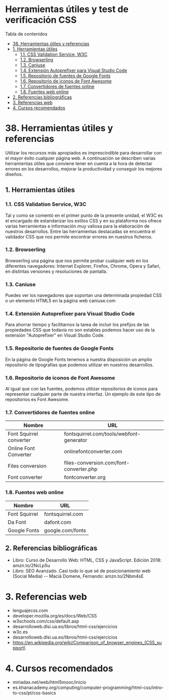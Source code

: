 # **Herramientas útiles y test de verificación CSS**

Tabla de contenidos

-   [38. Herramientas útiles y referencias](#38-Herramientas-utiles-y-referencias)
-   [1. Herramientas útiles](#1-Herramientas-utiles)
    -   [1.1. CSS Validation Service, W3C](#11-CSS-Validation-Service-W3C)
    -   [1.2. Browserling](#12-Browserling)
    -   [1.3. Caniuse](#13-Caniuse)
    -   [1.4. Extensión Autoprefixer para Visual Studio Code](#14-Extension-Autoprefixer-para-Visual-Studio-Code)
    -   [1.5. Repositorio de fuentes de Google Fonts](#15-Repositorio-de-fuentes-de-Google-Fonts)
    -   [1.6. Repositorio de iconos de Font Awesome](#16-Repositorio-de-iconos-de-Font-Awesome)
    -   [1.7. Convertidores de fuentes online](#17-Convertidores-de-fuentes-online)
    -   [1.8. Fuentes web online](#18-Fuentes-web-online)
-   [2\. Referencias bibliográficas](#2-Referencias-bibliograficas)
-   [3\. Referencias web](#3-Referencias-web)
-   [4\. Cursos recomendados](#4-Cursos-recomendados)

# 38. Herramientas útiles y referencias

Utilizar los recursos más apropiados es imprescindible para desarrollar con el mayor éxito cualquier página web. A continuación se describen varias herramientas útiles que conviene tener en cuenta a la hora de detectar errores en los desarrollos, mejorar la productividad y conseguir los mejores diseños.

## 1. Herramientas útiles

### 1.1. CSS Validation Service, W3C

Tal y como se comentó en el primer punto de la presente unidad, el W3C es el encargado de estandarizar los estilos CSS y en su plataforma nos ofrece varias herramientas e información muy valiosa para la elaboración de nuestros desarrollos. Entre las herramientas destacadas se encuentra el validador CSS que nos permite encontrar errores en nuestros ficheros.

### 1.2. Browserling

Browserling una página que nos permite probar cualquier web en los diferentes navegadores: Internet Explorer, Firefox, Chrome, Opera y Safari, en distintas versiones y resoluciones de pantalla.

### 1.3. Caniuse

Puedes ver los navegadores que soportan una determinada propiedad CSS o un elemento HTML5 en la página web caniuse.com

### 1.4. Extensión Autoprefixer para Visual Studio Code

Para ahorrar tiempo y facilitarnos la tarea de incluir los prefijos de las propiedades CSS que todavía no son estables podemos hacer uso de la extensión "Autoprefixer" en Visual Studio Code.

### 1.5. Repositorio de fuentes de Google Fonts

En la página de Google Fonts tenemos a nuestra disposición un amplio repositorio de tipografías que podemos utilizar en nuestros desarrollos.

### 1.6. Repositorio de iconos de Font Awesome

Al igual que con las fuentes, podemos utilizar repositorios de iconos para representar cualquier parte de nuestra interfaz. Un ejemplo de este tipo de repositorios es Font Awesome.

### 1.7. Convertidores de fuentes online

| **Nombre** | **URL** |
| --- | --- |
| Font Squirrel converter | fontsquirrel.com/tools/webfont-generator |
| Online Font Converter | onlinefontconverter.com |
| Files conversion | files-conversion.com/font-converter.php |
| Font converter | fontconverter.org |

### 1.8. Fuentes web online

| **Nombre** | **URL** |
| --- | --- |
| Font Squirrel | fontsquirrel.com |
| Da Font | dafont.com |
| Google Fonts | google.com/fonts |

## 2. Referencias bibliográficas

-   Libro: Curso de Desarrollo Web: HTML, CSS y JavaScript. Edición 2018: amzn.to/2NcLp5u
-   Libro: SEO Avanzado. Casi todo lo que sé de posicionamiento web (Social Media) -- Maciá Domene, Fernando: amzn.to/2Nbm4sE

# 3. Referencias web

-   lenguajecss.com
-   developer.mozilla.org/es/docs/Web/CSS
-   w3schools.com/css/default.asp
-   desarrolloweb.dlsi.ua.es/libros/html-css/ejercicios
-   w3c.es
-   desarrolloweb.dlsi.ua.es/libros/html-css/ejercicios
-   https://en.wikipedia.org/wiki/Comparison_of_browser_engines_(CSS_support)

# 4. Cursos recomendados

-   miriadax.net/web/html5mooc/inicio
-   es.khanacademy.org/computing/computer-programming/html-css/intro-to-css/pt/css-basics